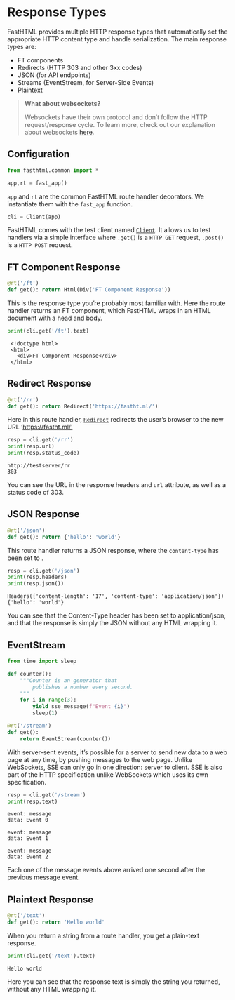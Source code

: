 # Response Types


<!-- WARNING: THIS FILE WAS AUTOGENERATED! DO NOT EDIT! -->

FastHTML provides multiple HTTP response types that automatically set
the appropriate HTTP content type and handle serialization. The main
response types are:

- FT components
- Redirects (HTTP 303 and other 3xx codes)
- JSON (for API endpoints)
- Streams (EventStream, for Server-Side Events)
- Plaintext

<div>

> **What about websockets?**
>
> Websockets have their own protocol and don’t follow the HTTP
> request/response cycle. To learn more, check out our explanation about
> websockets [here](../explains/websockets.html).

</div>

## Configuration

``` python
from fasthtml.common import *
```

``` python
app,rt = fast_app()
```

`app` and `rt` are the common FastHTML route handler decorators. We
instantiate them with the `fast_app` function.

``` python
cli = Client(app)
```

FastHTML comes with the test client named
[`Client`](https://www.fastht.ml/docs/api/core.html#client). It allows
us to test handlers via a simple interface where `.get()` is a
`HTTP GET` request, `.post()` is a `HTTP POST` request.

## FT Component Response

``` python
@rt('/ft')
def get(): return Html(Div('FT Component Response'))
```

This is the response type you’re probably most familiar with. Here the
route handler returns an FT component, which FastHTML wraps in an HTML
document with a head and body.

``` python
print(cli.get('/ft').text)
```

     <!doctype html>
     <html>
       <div>FT Component Response</div>
     </html>

## Redirect Response

``` python
@rt('/rr')
def get(): return Redirect('https://fastht.ml/')
```

Here in this route handler,
[`Redirect`](https://www.fastht.ml/docs/api/core.html#redirect)
redirects the user’s browser to the new URL ‘https://fastht.ml/’

``` python
resp = cli.get('/rr')
print(resp.url)
print(resp.status_code)
```

    http://testserver/rr
    303

You can see the URL in the response headers and `url` attribute, as well
as a status code of 303.

## JSON Response

``` python
@rt('/json')
def get(): return {'hello': 'world'}
```

This route handler returns a JSON response, where the `content-type` has
been set to .

``` python
resp = cli.get('/json')
print(resp.headers)
print(resp.json())
```

    Headers({'content-length': '17', 'content-type': 'application/json'})
    {'hello': 'world'}

You can see that the Content-Type header has been set to
application/json, and that the response is simply the JSON without any
HTML wrapping it.

## EventStream

``` python
from time import sleep

def counter():
    """Counter is an generator that
        publishes a number every second.
    """
    for i in range(3):
        yield sse_message(f"Event {i}")
        sleep(1)

@rt('/stream')
def get():
    return EventStream(counter())
```

With server-sent events, it’s possible for a server to send new data to
a web page at any time, by pushing messages to the web page. Unlike
WebSockets, SSE can only go in one direction: server to client. SSE is
also part of the HTTP specification unlike WebSockets which uses its own
specification.

``` python
resp = cli.get('/stream')
print(resp.text)
```

    event: message
    data: Event 0

    event: message
    data: Event 1

    event: message
    data: Event 2

Each one of the message events above arrived one second after the
previous message event.

## Plaintext Response

``` python
@rt('/text')
def get(): return 'Hello world'
```

When you return a string from a route handler, you get a plain-text
response.

``` python
print(cli.get('/text').text)
```

    Hello world

Here you can see that the response text is simply the string you
returned, without any HTML wrapping it.
